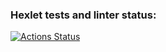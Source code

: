 ### Hexlet tests and linter status:
[![Actions Status](https://github.com/Titonatos/frontend-project-12/actions/workflows/hexlet-check.yml/badge.svg)](https://github.com/Titonatos/frontend-project-12/actions)